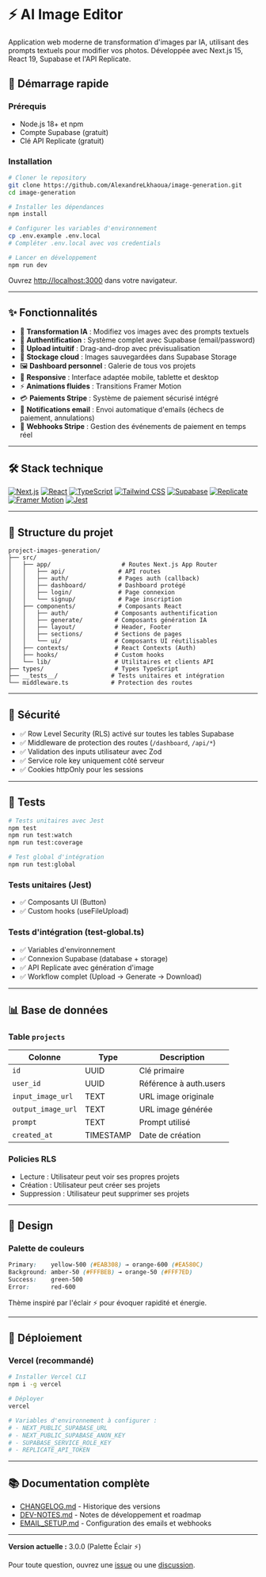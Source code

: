 # ⚡ AI Image Editor

Application web moderne de transformation d'images par IA, utilisant des prompts textuels pour modifier vos photos. Développée avec Next.js 15, React 19, Supabase et l'API Replicate.


## 🚀 Démarrage rapide

### Prérequis

- Node.js 18+ et npm
- Compte Supabase (gratuit)
- Clé API Replicate (gratuit)

### Installation

```bash
# Cloner le repository
git clone https://github.com/AlexandreLkhaoua/image-generation.git
cd image-generation

# Installer les dépendances
npm install

# Configurer les variables d'environnement
cp .env.example .env.local
# Compléter .env.local avec vos credentials

# Lancer en développement
npm run dev
```

Ouvrez [http://localhost:3000](http://localhost:3000) dans votre navigateur.

---

## ✨ Fonctionnalités

- 🎨 **Transformation IA** : Modifiez vos images avec des prompts textuels
- 🔐 **Authentification** : Système complet avec Supabase (email/password)
- 📸 **Upload intuitif** : Drag-and-drop avec prévisualisation
- 💾 **Stockage cloud** : Images sauvegardées dans Supabase Storage
- 🖼️ **Dashboard personnel** : Galerie de tous vos projets
- 📱 **Responsive** : Interface adaptée mobile, tablette et desktop
- ⚡ **Animations fluides** : Transitions Framer Motion
- 💳 **Paiements Stripe** : Système de paiement sécurisé intégré
- 📧 **Notifications email** : Envoi automatique d'emails (échecs de paiement, annulations)
- 🔔 **Webhooks Stripe** : Gestion des événements de paiement en temps réel

---

## 🛠 Stack technique

[![Next.js](https://img.shields.io/badge/Next.js-15.5.4-black?logo=next.js&logoColor=white)](https://nextjs.org/)
[![React](https://img.shields.io/badge/React-19.1.0-61DAFB?logo=react&logoColor=black)](https://react.dev/)
[![TypeScript](https://img.shields.io/badge/TypeScript-5-3178C6?logo=typescript&logoColor=white)](https://www.typescriptlang.org/)
[![Tailwind CSS](https://img.shields.io/badge/Tailwind_CSS-v4-38B2AC?logo=tailwind-css&logoColor=white)](https://tailwindcss.com/)
[![Supabase](https://img.shields.io/badge/Supabase-2.74.0-3ECF8E?logo=supabase&logoColor=white)](https://supabase.com/)
[![Replicate](https://img.shields.io/badge/Replicate-Latest-FF6F61)](https://replicate.com/)
[![Framer Motion](https://img.shields.io/badge/Framer_Motion-Latest-0055FF?logo=framer&logoColor=white)](https://www.framer.com/motion/)
[![Jest](https://img.shields.io/badge/Jest-Latest-C21325?logo=jest&logoColor=white)](https://jestjs.io/)

---

## 📁 Structure du projet

```
project-images-generation/
├── src/
│   ├── app/                    # Routes Next.js App Router
│   │   ├── api/               # API routes
│   │   ├── auth/              # Pages auth (callback)
│   │   ├── dashboard/         # Dashboard protégé
│   │   ├── login/             # Page connexion
│   │   └── signup/            # Page inscription
│   ├── components/            # Composants React
│   │   ├── auth/             # Composants authentification
│   │   ├── generate/         # Composants génération IA
│   │   ├── layout/           # Header, Footer
│   │   ├── sections/         # Sections de pages
│   │   └── ui/               # Composants UI réutilisables
│   ├── contexts/             # React Contexts (Auth)
│   ├── hooks/                # Custom hooks
│   └── lib/                  # Utilitaires et clients API
├── types/                    # Types TypeScript
├── __tests__/               # Tests unitaires et intégration
└── middleware.ts            # Protection des routes
```

---

## 🔐 Sécurité

- ✅ Row Level Security (RLS) activé sur toutes les tables Supabase
- ✅ Middleware de protection des routes (`/dashboard`, `/api/*`)
- ✅ Validation des inputs utilisateur avec Zod
- ✅ Service role key uniquement côté serveur
- ✅ Cookies httpOnly pour les sessions

---

## 🧪 Tests

```bash
# Tests unitaires avec Jest
npm test
npm run test:watch
npm run test:coverage

# Test global d'intégration
npm run test:global
```

### Tests unitaires (Jest)
- ✅ Composants UI (Button)
- ✅ Custom hooks (useFileUpload)

### Tests d'intégration (test-global.ts)
- ✅ Variables d'environnement
- ✅ Connexion Supabase (database + storage)
- ✅ API Replicate avec génération d'image
- ✅ Workflow complet (Upload → Generate → Download)

---

## 📊 Base de données

### Table `projects`

| Colonne | Type | Description |
|---------|------|-------------|
| `id` | UUID | Clé primaire |
| `user_id` | UUID | Référence à auth.users |
| `input_image_url` | TEXT | URL image originale |
| `output_image_url` | TEXT | URL image générée |
| `prompt` | TEXT | Prompt utilisé |
| `created_at` | TIMESTAMP | Date de création |

### Policies RLS

- Lecture : Utilisateur peut voir ses propres projets
- Création : Utilisateur peut créer ses projets
- Suppression : Utilisateur peut supprimer ses projets

---

## 🎨 Design

### Palette de couleurs

```css
Primary:    yellow-500 (#EAB308) → orange-600 (#EA580C)
Background: amber-50 (#FFFBEB) → orange-50 (#FFF7ED)
Success:    green-500
Error:      red-600
```

Thème inspiré par l'éclair ⚡ pour évoquer rapidité et énergie.

---

## 🚀 Déploiement

### Vercel (recommandé)

```bash
# Installer Vercel CLI
npm i -g vercel

# Déployer
vercel

# Variables d'environnement à configurer :
# - NEXT_PUBLIC_SUPABASE_URL
# - NEXT_PUBLIC_SUPABASE_ANON_KEY
# - SUPABASE_SERVICE_ROLE_KEY
# - REPLICATE_API_TOKEN
```

---

## 📚 Documentation complète

- [CHANGELOG.md](./CHANGELOG.md) - Historique des versions
- [DEV-NOTES.md](./DEV-NOTES.md) - Notes de développement et roadmap
- [EMAIL_SETUP.md](./EMAIL_SETUP.md) - Configuration des emails et webhooks

---

**Version actuelle :** 3.0.0 (Palette Éclair ⚡)

Pour toute question, ouvrez une [issue](https://github.com/AlexandreLkhaoua/image-generation/issues) ou une [discussion](https://github.com/AlexandreLkhaoua/image-generation/discussions).
